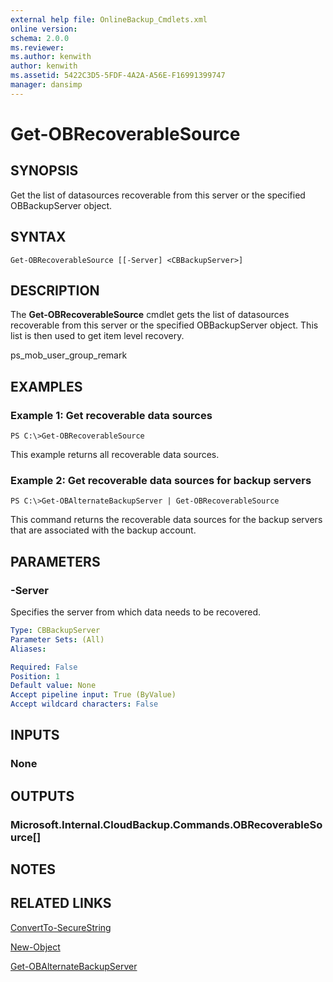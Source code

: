 ```yaml
---
external help file: OnlineBackup_Cmdlets.xml
online version: 
schema: 2.0.0
ms.reviewer:
ms.author: kenwith
author: kenwith
ms.assetid: 5422C3D5-5FDF-4A2A-A56E-F16991399747
manager: dansimp
---
```


# Get-OBRecoverableSource

## SYNOPSIS
Get the list of datasources recoverable from this server or the specified OBBackupServer object.

## SYNTAX

```
Get-OBRecoverableSource [[-Server] <CBBackupServer>]
```

## DESCRIPTION
The **Get-OBRecoverableSource** cmdlet gets the list of datasources recoverable from this server or the specified OBBackupServer object.
This list is then used to get item level recovery.

ps_mob_user_group_remark

## EXAMPLES

### Example 1: Get recoverable data sources
```
PS C:\>Get-OBRecoverableSource
```

This example returns all recoverable data sources.

### Example 2: Get recoverable data sources for backup servers
```
PS C:\>Get-OBAlternateBackupServer | Get-OBRecoverableSource
```

This command returns the recoverable data sources for the backup servers that are associated with the backup account.

## PARAMETERS

### -Server
Specifies the server from which data needs to be recovered.

```yaml
Type: CBBackupServer
Parameter Sets: (All)
Aliases: 

Required: False
Position: 1
Default value: None
Accept pipeline input: True (ByValue)
Accept wildcard characters: False
```

## INPUTS

### None

## OUTPUTS

### Microsoft.Internal.CloudBackup.Commands.OBRecoverableSource[]

## NOTES

## RELATED LINKS

[ConvertTo-SecureString](http://go.microsoft.com/fwlink/?LinkID=113291)

[New-Object](http://go.microsoft.com/fwlink/?LinkID=113355)

[Get-OBAlternateBackupServer](./Get-OBAlternateBackupServer.md)
